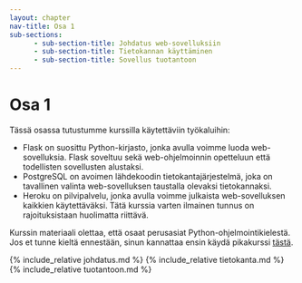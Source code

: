 ```yaml
---
layout: chapter
nav-title: Osa 1
sub-sections:
      - sub-section-title: Johdatus web-sovelluksiin
      - sub-section-title: Tietokannan käyttäminen
      - sub-section-title: Sovellus tuotantoon
---
```

# Osa 1

Tässä osassa tutustumme kurssilla käytettäviin työkaluihin:

* Flask on suosittu Python-kirjasto, jonka avulla voimme luoda web-sovelluksia.
  Flask soveltuu sekä web-ohjelmoinnin opetteluun että todellisten sovellusten alustaksi.
* PostgreSQL on avoimen lähdekoodin tietokantajärjestelmä, joka on tavallinen
  valinta web-sovelluksen taustalla olevaksi tietokannaksi.
* Heroku on pilvipalvelu, jonka avulla voimme julkaista web-sovelluksen kaikkien käytettäväksi. Tätä kurssia varten ilmainen tunnus on rajoituksistaan huolimatta riittävä.

Kurssin materiaali olettaa, että osaat perusasiat Python-ohjelmointikielestä.
Jos et tunne kieltä ennestään, sinun kannattaa ensin käydä pikakurssi [tästä](TODO).

{% include_relative johdatus.md %}
{% include_relative tietokanta.md %}
{% include_relative tuotantoon.md %}
